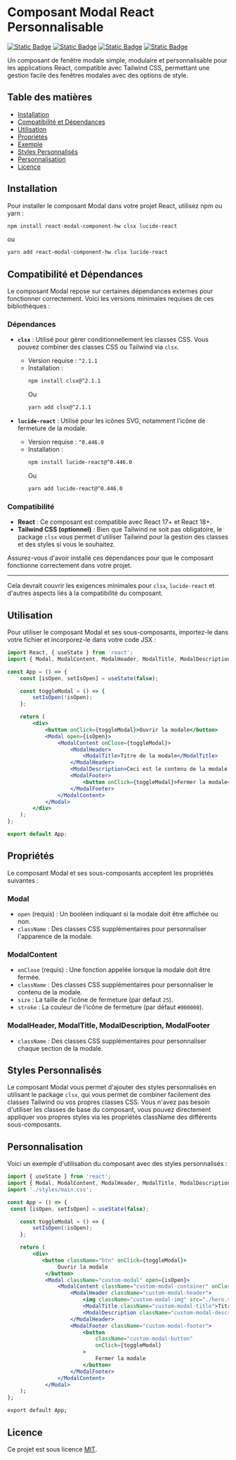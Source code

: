 # Composant Modal React Personnalisable

<a href='https://github.com/aeonshad/react-component-hw/blob/main/README.md'><img alt="Static Badge" src="https://img.shields.io/badge/version-English%7CAnglais-%2322802b?style=flat&logo=readme&logoColor=%23b3bd68&label=Readme"></a>
<a href='https://fr.react.dev/'><img alt="Static Badge" src="https://img.shields.io/badge/version-18.3.1-blue?style=flat&logo=React&label=React"></a>
<a href='https://www.npmjs.com/'><img alt="Static Badge" src="https://img.shields.io/badge/version-10.8.2-red?style=flat&logo=NPM&label=NPM"></a>
<a href='https://github.com/aeonshad/react-component-hw/blob/main/LICENSE'><img alt="Static Badge" src="https://img.shields.io/badge/version-MIT-%23cfb232?style=flat&logoColor=%23b3bd68&label=License"></a>

Un composant de fenêtre modale simple, modulaire et personnalisable pour les applications React, compatible avec Tailwind CSS, permettant une gestion facile des fenêtres modales avec des options de style.

## Table des matières

-   [Installation](#installation)
-   [Compatibilité et Dépendances](#compatibilité-et-dépendances)
-   [Utilisation](#utilisation)
-   [Propriétés](#propriétés)
-   [Exemple](#exemple)
-   [Styles Personnalisés](#styles-personnalisés)
-   [Personnalisation](#personnalisation)
-   [Licence](#licence)

## Installation

Pour installer le composant Modal dans votre projet React, utilisez npm ou yarn :

```bash
npm install react-modal-component-hw clsx lucide-react
```

ou

```bash
yarn add react-modal-component-hw clsx lucide-react
```

## Compatibilité et Dépendances

Le composant Modal repose sur certaines dépendances externes pour fonctionner correctement. Voici les versions minimales requises de ces bibliothèques :

### Dépendances

-   **`clsx`** : Utilisé pour gérer conditionnellement les classes CSS. Vous pouvez combiner des classes CSS ou Tailwind via `clsx`.

    -   Version requise : `^2.1.1`
    -   Installation :
        ```bash
        npm install clsx@^2.1.1
        ```
        Ou
        ```bash
        yarn add clsx@^2.1.1
        ```

-   **`lucide-react`** : Utilisé pour les icônes SVG, notamment l'icône de fermeture de la modale.
    -   Version requise : `^0.446.0`
    -   Installation :
        ```bash
        npm install lucide-react@^0.446.0
        ```
        Ou
        ```bash
        yarn add lucide-react@^0.446.0
        ```

### Compatibilité

-   **React** : Ce composant est compatible avec React 17+ et React 18+.
-   **Tailwind CSS (optionnel)** : Bien que Tailwind ne soit pas obligatoire, le package `clsx` vous permet d'utiliser Tailwind pour la gestion des classes et des styles si vous le souhaitez.

Assurez-vous d'avoir installé ces dépendances pour que le composant fonctionne correctement dans votre projet.

---

Cela devrait couvrir les exigences minimales pour `clsx`, `lucide-react` et d'autres aspects liés à la compatibilité du composant.

## Utilisation

Pour utiliser le composant Modal et ses sous-composants, importez-le dans votre fichier et incorporez-le dans votre code JSX :

```jsx
import React, { useState } from 'react';
import { Modal, ModalContent, ModalHeader, ModalTitle, ModalDescription, ModalFooter } from 'react-modal-component-hw';

const App = () => {
    const [isOpen, setIsOpen] = useState(false);

    const toggleModal = () => {
        setIsOpen(!isOpen);
    };

    return (
        <div>
            <button onClick={toggleModal}>Ouvrir la modale</button>
            <Modal open={isOpen}>
                <ModalContent onClose={toggleModal}>
                    <ModalHeader>
                        <ModalTitle>Titre de la modale</ModalTitle>
                    </ModalHeader>
                    <ModalDescription>Ceci est le contenu de la modale.</ModalDescription>
                    <ModalFooter>
                        <button onClick={toggleModal}>Fermer la modale</button>
                    </ModalFooter>
                </ModalContent>
            </Modal>
        </div>
    );
};

export default App;
```

## Propriétés

Le composant Modal et ses sous-composants acceptent les propriétés suivantes :

### Modal

-   `open` (requis) : Un booléen indiquant si la modale doit être affichée ou non.
-   `className` : Des classes CSS supplémentaires pour personnaliser l'apparence de la modale.

### ModalContent

-   `onClose` (requis) : Une fonction appelée lorsque la modale doit être fermée.
-   `className` : Des classes CSS supplémentaires pour personnaliser le contenu de la modale.
-   `size` : La taille de l'icône de fermeture (par défaut `25`).
-   `stroke` : La couleur de l'icône de fermeture (par défaut `#000000`).

### ModalHeader, ModalTitle, ModalDescription, ModalFooter

-   `className` : Des classes CSS supplémentaires pour personnaliser chaque section de la modale.

## Styles Personnalisés

Le composant Modal vous permet d'ajouter des styles personnalisés en utilisant le package `clsx`, qui vous permet de combiner facilement des classes Tailwind ou vos propres classes CSS. Vous n'avez pas besoin d'utiliser les classes de base du composant, vous pouvez directement appliquer vos propres styles via les propriétés className des différents sous-composants.

## Personnalisation

Voici un exemple d'utilisation du composant avec des styles personnalisés :

```jsx
import { useState } from 'react';
import { Modal, ModalContent, ModalHeader, ModalTitle, ModalDescription, ModalFooter } from 'react-modal-component-hw';
import './styles/main.css';

const App = () => {
 const [isOpen, setIsOpen] = useState(false);

    const toggleModal = () => {
        setIsOpen(!isOpen);
    };

    return (
        <div>
           <button className="btn" onClick={toggleModal}>
                Ouvrir la modale
            </button>
            <Modal className="custom-modal" open={isOpen}>
                <ModalContent className="custom-modal-container" onClose={toggleModal} stroke="#dfdfdf" size={32}>
                    <ModalHeader className="custom-modal-header">
                        <img className="custom-modal-img" src="./hero.svg" alt="héros" />
                        <ModalTitle className="custom-modal-title">Titre de la modale</ModalTitle>
                        <ModalDescription className="custom-modal-description">Ceci est le contenu de la modale.</ModalDescription>
                    </ModalHeader>
                    <ModalFooter className="custom-modal-footer">
                        <button
                            className="custom-modal-button"
                            onClick={toggleModal}
                        >
                            Fermer la modale
                        </button>
                    </ModalFooter>
                </ModalContent>
            </Modal>
    );
};

export default App;
```

## Licence

Ce projet est sous licence [MIT](LICENSE).

